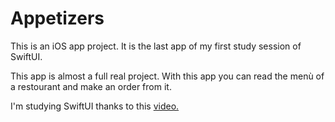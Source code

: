 # Appetizers
This is an iOS app project. It is the last app of my first study session of SwiftUI.

This app is almost a full real project. With this app you can read the menù of a restourant and make an order from it.

I'm studying SwiftUI thanks to this [video.](https://youtu.be/b1oC7sLIgpI?si=rbQqJavLBTJpxdya)
